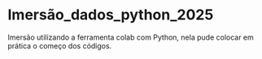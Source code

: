 # Imersão_dados_python_2025
Imersão utilizando a ferramenta colab com Python, nela pude colocar em prática o começo dos códigos.
